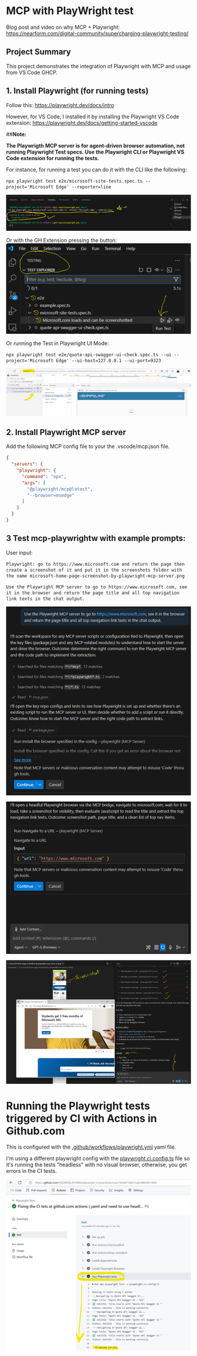 # MCP with PlayWright test

Blog post and video on why MCP + Playwright:
https://nearform.com/digital-community/supercharging-playwright-testing/

## Project Summary

This project demonstrates the integration of Playwright with MCP and usage from VS Code GHCP.

## 1. Install Playwright (for running tests)

Follow this: https://playwright.dev/docs/intro

However, for VS Code, I installed it by installing the Playwright VS Code extension:
https://playwright.dev/docs/getting-started-vscode


##**Note:**

**The Playwrigth MCP server is for agent-driven browser automation, not running Playwright Test specs. Use the Playwright CLI or Playwright VS Code extension for running the tests.**

For instance, for running a test you can do it with the CLI like the following:

```
npx playwright test e2e/microsoft-site-tests.spec.ts --project='Microsoft Edge' --reporter=line
```
![alt text](images/tests-cli.png)

Or with the GH Extension pressing the button:
![alt text](images/tests-extension.png)

Or running the Test in Playwright UI Mode:
```
npx playwright test e2e/quote-api-swagger-ui-check.spec.ts --ui --project='Microsoft Edge' --ui-host=127.0.0.1 --ui-port=9323
```

![alt text](images/playwright-test-ui.png)


## 2. Install Playwright MCP server

Add the following MCP config file to your the .vscode/mcp.json file.

```json
{
  "servers": {
    "playwright": {
      "command": "npx",
      "args": [
        "@playwright/mcp@latest",
        "--browser=msedge"
      ]
    }
  }
}
```


## 3 Test mcp-playwrightw with example prompts:

User input:
```text
Playwright: go to https://www.microsoft.com and return the page then create a screenshot of it and put it in the screenshots folder with the name microsoft-home-page-screenshot-by-playwright-mcp-server.png
```

```text
Use the Playwright MCP server to go to https://www.microsoft.com, see it in the browser and return the page title and all top navigation link texts in the chat output.
```


![alt text](images/MCP-server-Playwright-exec-1.png)

![alt text](images/MCP-server-Playwright-exec-2.png)

![alt text](images/MCP-server-Playwright-exec-3.png)





# Running the Playwright tests triggered by CI with Actions in Github.com

This is configured with the [.github/workflows/playwright.yml](.github/workflows/playwright.yml) yaml file.

I'm using a different playwright config with the [playwright.ci.config.ts](/playwright.ci.config.ts) file so it's running the tests "headless" with no visual browser, otherwise, you get errors in the CI tests.

![alt text](images/ci-actions-tests-execution.png)
